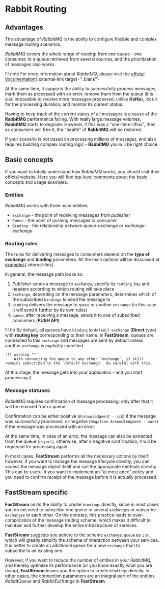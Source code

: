 # Rabbit Routing

## Advantages

The advantage of *RabbitMQ* is the ability to configure flexible and complex message routing scenarios.

*RabbitMQ* covers the whole range of routing: from one queue - one consumer, to a queue retrieved from several sources, and the prioritization of messages also works.

!!! note
      For more information about *RabbitMQ*, please visit the [official documentation](https://www.rabbitmq.com/tutorials/amqp-concepts.html){.external-link target="_blank"}

At the same time, it supports the ability to successfully process messages, mark them as processed with an error, remove them from the queue (it is also impossible to receive more messages processed, unlike **Kafka**), lock it for the processing duration, and monitor its current status.

Having to keep track of the current status of all messages is a cause of the **RabbitMQ** performance falling. With really large message volumes, **RabbitMQ** starts to degrade. However, if this was a "one-time influx", then as consumers will free it, the "health" of **RabbitMQ** will be restored.

If your scenario is not based on processing millions of messages, and also requires building complex routing logic - **RabbitMQ** you will be right choice.

## Basic concepts

If you want to totally understand how *RabbitMQ* works, you should visit their official website. Here you will find top-level comments about the basic concepts and usage examples.

### Entities

*RabbitMQ* works with three main entities:

* `Exchange` - the point of receiving messages from *publisher*
* `Queue` - the point of pushing messages to *consumer*
* `Binding` - the relationship between *queue-exchange* or *exchange-exchange*

### Routing rules

The rules for delivering messages to consumers depend on the **type of exchange** and **binding** parameters. All the main options will be discussed at [examples](examples/direct.md){.internal-link}.

In general, the message path looks so:

1. *Publisher* sends a message to `exchange`, specify its `routing_key` and headers according to which routing will take place
2. `exchange`, depending on the message parameters, determines which of the subscribed `bindings` to send the message to
3. `binding` delivers the message to `queue` or another `exchange` (in this case it will send it further by its own rules)
4. `queue`, after receiving a message, sends it to one of subscribed consumers (**PUSH API**)

!!! tip
    By default, all queues have `binding` to `default exchange` (**Direct** type) with **routing key** corresponding to their name.
    In **FastStream**, queues are connected to this `exchange` and messages are sent by default unless another `exchange` is explicitly specified.

    !!! warning ""
        With connecting the queue to any other `exchange`, it still remains subscribed to the `default exchange'. Be careful with this.

At this stage, the message gets into your application - and you start processing it.

### Message statuses

*RabbitMQ* requires confirmation of message processing: only after that it will be removed from a queue.

Confirmation can be either positive (`Acknowledgment - ack`) if the message was successfully processed, or negative (`Negative Acknowledgment - nack`) if the message was processed with an error.

At the same time, in case of an error, the message can also be extracted from the queue (`reject`), otherwise, after a negative confirmation, it will be requeued for processing again.

In most cases, **FastStream** performs all the necessary actions by itself: however, if you want to manage the message lifecycle directly, you can access the message object itself and call the appropriate methods directly. This can be useful if you want to implement an "at most once" policy and you need to confirm receipt of the message before it is actually processed.

## **FastStream** specific

**FastStream** omits the ability to create `bindings` directly, since in most cases you do not need to subscribe one queue to several `exchanges` or subscribe `exchanges` to each other. On the contrary, this practice leads to over-complication of the message routing scheme, which makes it difficult to maintain and further develop the entire infrastructure of services.

**FastStream** suggests you adhere to the scheme `exchange:queue` as `1:N`, which will greatly simplify the scheme of interaction between your services. It is better to create an additional queue for a new `exchange` than to subscribe to an existing one.

However, if you want to reduce the number of entities in your RabbitMQ, and thereby optimize its performance (or you know exactly what you are doing), **FastStream** leaves you the option to create `bindings` directly. In other cases, the connection parameters are an integral part of the entities *RabbitQueue* and *RabbitExchange* in **FastStream**.
